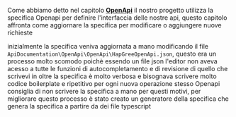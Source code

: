 Come abbiamo detto nel capitolo [**OpenApi**](/Capitoli/OpenApi.md) il nostro progetto utilizza la specifica Openapi per 
definire l'interfaccia delle nostre api, questo capitolo affronta come aggiornare la specifica per modificare o aggiungere nuove richieste

inizialmente la specifica veniva aggiornata a mano modificando il file `ApiDocumentation\OpenApi\OpenApi\HapGreeOpenApi.json`, questo 
era un processo molto scomodo poichè essendo un file json l'editor non aveva acesso a tutte le funzioni di autocompletamento e di revisione di quello che scrivevi
in oltre la specifica è molto verbosa e bisognava scrivere molto codice boilerplate e ripetitivo per ogni nuova operazione
stesso Openapi consiglia di non scrivere la specifica a mano per questi motivi, per migliorare questo processo è stato creato
un generatore della specifica che genera la specifica a partire da dei file typescript


